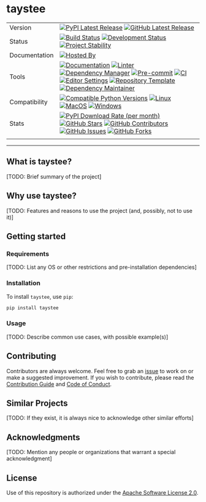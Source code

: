 # taystee

| | |
| --- | --- |
| Version | [![PyPI Latest Release](https://img.shields.io/pypi/v/taystee.svg?style=for-the-badge&color=steelblue&label=PyPI&logo=PyPI&logoColor=yellow)](https://pypi.org/project/taystee/) [![GitHub Latest Release](https://img.shields.io/github/v/tag/WithPrecedent/taystee?style=for-the-badge&color=navy&label=GitHub&logo=github)](https://github.com/WithPrecedent/taystee/releases)
| Status | [![Build Status](https://img.shields.io/github/actions/workflow/status/WithPrecedent/taystee/ci.yml?branch=main&style=for-the-badge&color=cadetblue&label=Tests&logo=pytest)](https://github.com/WithPrecedent/taystee/actions/workflows/ci.yml?query=branch%3Amain) [![Development Status](https://img.shields.io/badge/Development-Active-seagreen?style=for-the-badge&logo=git)](https://www.repostatus.org/#active) [![Project Stability](https://img.shields.io/pypi/status/taystee?style=for-the-badge&logo=pypi&label=Stability&logoColor=yellow)](https://pypi.org/project/taystee/)
| Documentation | [![Hosted By](https://img.shields.io/badge/Hosted_by-Github_Pages-blue?style=for-the-badge&color=navy&logo=github)](https://WithPrecedent.github.io/taystee)
| Tools | [![Documentation](https://img.shields.io/badge/MkDocs-magenta?style=for-the-badge&color=deepskyblue&logo=markdown&labelColor=gray)](https://squidfunk.github.io/mkdocs-material/) [![Linter](https://img.shields.io/endpoint?style=for-the-badge&url=https://raw.githubusercontent.com/charliermarsh/Ruff/main/assets/badge/v2.json)](https://github.com/astral-sh/Ruff) [![Dependency Manager](https://img.shields.io/badge/PDM-mediumpurple?style=for-the-badge&logo=pdm&labelColor=gray)](https://PDM.fming.dev) [![Pre-commit](https://img.shields.io/badge/pre--commit-darkolivegreen?style=for-the-badge&logo=pre-commit&logoColor=white&labelColor=gray)](https://github.com/TezRomacH/python-package-template/blob/master/.pre-commit-config.yaml) [![CI](https://img.shields.io/badge/GitHub_Actions-navy?style=for-the-badge&logo=githubactions&labelColor=gray&logoColor=white)](https://github.com/features/actions) [![Editor Settings](https://img.shields.io/badge/Editor_Config-paleturquoise?style=for-the-badge&logo=editorconfig&labelColor=gray)](https://editorconfig.org/) [![Repository Template](https://img.shields.io/badge/snickerdoodle-bisque?style=for-the-badge&logo=cookiecutter&labelColor=gray)](https://www.github.com/WithPrecedent/taystee) [![Dependency Maintainer](https://img.shields.io/badge/dependabot-navy?style=for-the-badge&logo=dependabot&logoColor=white&labelColor=gray)](https://github.com/dependabot)
| Compatibility | [![Compatible Python Versions](https://img.shields.io/pypi/pyversions/taystee?style=for-the-badge&color=steelblue&label=Python&logo=python&logoColor=yellow)](https://pypi.python.org/pypi/taystee/) [![Linux](https://img.shields.io/badge/Linux-lightseagreen?style=for-the-badge&logo=linux&labelColor=gray&logoColor=white)](https://www.linux.org/) [![MacOS](https://img.shields.io/badge/MacOS-snow?style=for-the-badge&logo=apple&labelColor=gray)](https://www.apple.com/macos/) [![Windows](https://img.shields.io/badge/Windows-blue?style=for-the-badge&logo=warp&labelColor=gray&color=orangered)](https://www.microsoft.com/en-us/windows?r=1)
| Stats | [![PyPI Download Rate (per month)](https://img.shields.io/pypi/dm/taystee?style=for-the-badge&color=steelblue&label=Downloads%20💾&logo=pypi&logoColor=yellow)](https://pypi.org/project/taystee) [![GitHub Stars](https://img.shields.io/github/stars/WithPrecedent/taystee?style=for-the-badge&color=navy&label=Stars%20⭐&logo=github)](https://github.com/WithPrecedent/taystee/stargazers) [![GitHub Contributors](https://img.shields.io/github/contributors/WithPrecedent/taystee?style=for-the-badge&color=navy&label=Contributors%20🙋&logo=github)](https://github.com/WithPrecedent/taystee/graphs/contributors) [![GitHub Issues](https://img.shields.io/github/issues/WithPrecedent/taystee?style=for-the-badge&color=navy&label=Issues%20📘&logo=github)](https://github.com/WithPrecedent/taystee/graphs/contributors) [![GitHub Forks](https://img.shields.io/github/forks/WithPrecedent/taystee?style=for-the-badge&color=navy&label=Forks%20🍴&logo=github)](https://github.com/WithPrecedent/taystee/forks)
| | |

-----

## What is taystee?

[TODO: Brief summary of the project]

## Why use taystee?

[TODO: Features and reasons to use the project (and, possibly, not to use it)]

## Getting started

### Requirements

[TODO: List any OS or other restrictions and pre-installation dependencies]

### Installation

To install `taystee`, use `pip`:

```sh
pip install taystee
```

### Usage

[TODO: Describe common use cases, with possible example(s)]

## Contributing

Contributors are always welcome. Feel free to grab an [issue](https://www.github.com/WithPrecedent/taystee/issues) to work on or make a suggested improvement. If you wish to contribute, please read the [Contribution Guide](https://www.github.com/WithPrecedent/taystee/contributing.md) and [Code of Conduct](https://www.github.com/WithPrecedent/taystee/code_of_conduct.md).

## Similar Projects

[TODO: If they exist, it is always nice to acknowledge other similar efforts]

## Acknowledgments

[TODO: Mention any people or organizations that warrant a special acknowledgment]

## License

Use of this repository is authorized under the [Apache Software License 2.0](https://www.github.com/WithPrecedent/taystee/blog/main/LICENSE).
